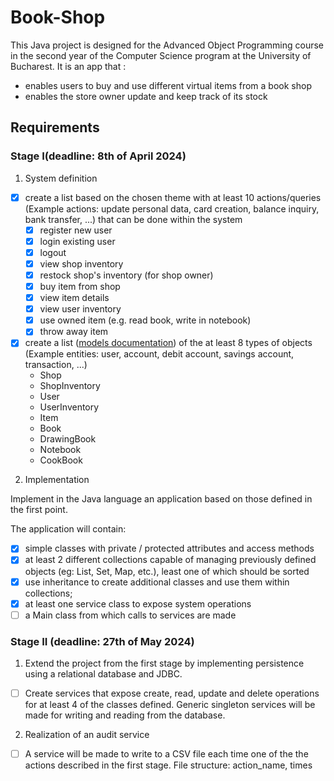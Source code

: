 # Book-Shop
This Java project is designed for the Advanced Object Programming course in the second year of the Computer Science program at the University of Bucharest. 
It is an app that :
- enables users to buy and use different virtual items from a book shop
- enables the store owner update and keep track of its stock


## Requirements

### Stage I(deadline: 8th of April 2024)
1. System definition
- [x] create a list based on the chosen theme with at least 10 actions/queries (Example actions: update personal data,
card creation, balance inquiry, bank transfer, ...) that can be done within the system
   - [x] register new user
   - [x] login existing user
   - [x] logout 
   - [x] view shop inventory
   - [x] restock shop's inventory (for shop owner)
   - [x] buy item from shop
   - [x] view item details
   - [x] view user inventory
   - [x] use owned item (e.g. read book, write in notebook)
   - [x] throw away item
- [x] create a list ([models documentation](documentation/models.md)) of the
at least 8 types of objects (Example entities: user, account, debit account, savings account, transaction, ...)
    - Shop
    - ShopInventory
    - User
    - UserInventory
    - Item
    - Book
    - DrawingBook
    - Notebook
    - CookBook

2. Implementation

Implement in the Java language an application based on those defined in the first point.

The application will contain:
- [x] simple classes with private / protected attributes and access methods
- [x] at least 2 different collections capable of managing previously defined objects (eg: List, Set, Map, etc.), least one of which should be sorted
- [x] use inheritance to create additional classes and use them within collections;
- [x] at least one service class to expose system operations
- [ ] a Main class from which calls to services are made

### Stage II (deadline: 27th of May 2024)
1. Extend the project from the first stage by implementing persistence using a relational database
and JDBC.
 - [ ] Create services that expose create, read, update and delete operations for at least 4 of the classes
defined. Generic singleton services will be made for writing and reading from the database.

2. Realization of an audit service
- [ ] A service will be made to write to a CSV file each time one of the
the actions described in the first stage. File structure: action_name, times
